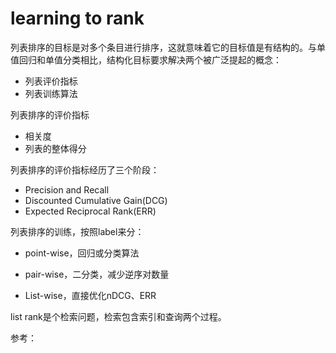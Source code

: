 # learning to rank

列表排序的目标是对多个条目进行排序，这就意味着它的目标值是有结构的。与单值回归和单值分类相比，结构化目标要求解决两个被广泛提起的概念：

- 列表评价指标
- 列表训练算法



列表排序的评价指标

- 相关度
- 列表的整体得分

列表排序的评价指标经历了三个阶段：

- Precision and Recall
- Discounted Cumulative Gain(DCG)
- Expected Reciprocal Rank(ERR)



列表排序的训练，按照label来分：

- point-wise，回归或分类算法

- pair-wise，二分类，减少逆序对数量

- List-wise，直接优化nDCG、ERR



list rank是个检索问题，检索包含索引和查询两个过程。



参考：

[1]:https://tech.meituan.com/2018/12/20/head-in-l2r.html